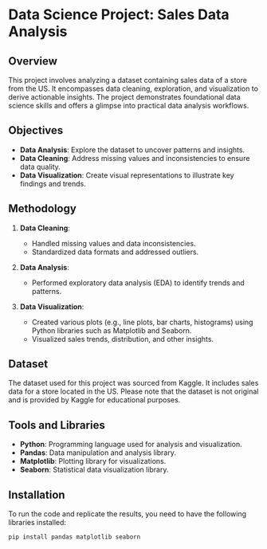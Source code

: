 # Data Science Project: Sales Data Analysis

## Overview

This project involves analyzing a dataset containing sales data of a store from the US. It encompasses data cleaning, exploration, and visualization to derive actionable insights. The project demonstrates foundational data science skills and offers a glimpse into practical data analysis workflows.

## Objectives

- **Data Analysis**: Explore the dataset to uncover patterns and insights.
- **Data Cleaning**: Address missing values and inconsistencies to ensure data quality.
- **Data Visualization**: Create visual representations to illustrate key findings and trends.

## Methodology

1. **Data Cleaning**: 
   - Handled missing values and data inconsistencies.
   - Standardized data formats and addressed outliers.

2. **Data Analysis**:
   - Performed exploratory data analysis (EDA) to identify trends and patterns.
   

3. **Data Visualization**:
   - Created various plots (e.g., line plots, bar charts, histograms) using Python libraries such as Matplotlib and Seaborn.
   - Visualized sales trends, distribution, and other insights.

## Dataset

The dataset used for this project was sourced from Kaggle. It includes sales data for a store located in the US. Please note that the dataset is not original and is provided by Kaggle for educational purposes.

## Tools and Libraries

- **Python**: Programming language used for analysis and visualization.
- **Pandas**: Data manipulation and analysis library.
- **Matplotlib**: Plotting library for visualizations.
- **Seaborn**: Statistical data visualization library.

## Installation

To run the code and replicate the results, you need to have the following libraries installed:

```bash
pip install pandas matplotlib seaborn
